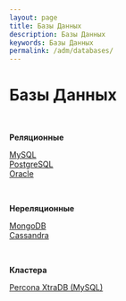 ```yaml
---
layout: page
title: Базы Данных
description: Базы Данных
keywords: Базы Данных
permalink: /adm/databases/
---
```


# Базы Данных

<br/>

**Реляционные**

[MySQL](/databases/mysql/)  
[PostgreSQL](/databases/postgresql/)  
[Oracle](https://oracle-dba.ru/database/installation/)

<br/>

**Нереляционные**

[MongoDB](/databases/mongodb/)  
[Cassandra](/databases/cassandra/centos/6.7/)

<br/>

**Кластера**

[Percona XtraDB (MySQL)](/databases/percona/)
